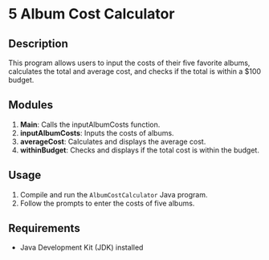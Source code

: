 # 5 Album Cost Calculator

## Description
This program allows users to input the costs of their five favorite albums, calculates the total and average cost, and checks if the total is within a $100 budget.

## Modules
1. **Main**: Calls the inputAlbumCosts function.
2. **inputAlbumCosts**: Inputs the costs of albums.
3. **averageCost**: Calculates and displays the average cost.
4. **withinBudget**: Checks and displays if the total cost is within the budget.

## Usage
1. Compile and run the `AlbumCostCalculator` Java program.
2. Follow the prompts to enter the costs of five albums.

## Requirements
- Java Development Kit (JDK) installed
